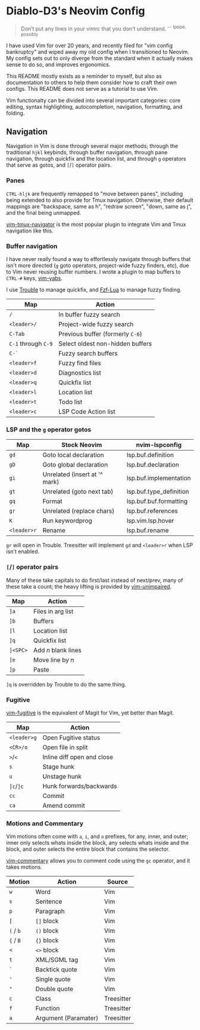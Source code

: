 # Diablo-D3's Neovim Config

> Don’t put any lines in your vimrc that you don’t understand.
> <sup>-- tpope, possibly</sup>

I have used Vim for over 20 years, and recently filed for "vim config bankruptcy" and wiped away my old config when I transitioned to Neovim. My config sets out to only diverge from the standard when it actually makes sense to do so, and improves ergonomics.

This README mostly exists as a reminder to myself, but also as documentation to others to help them consider how to craft their own configs. This README does not serve as a tutorial to use Vim.

Vim functionalty can be divided into several important categories: core editing, syntax highlighting, autocompletion, navigation, formatting, and folding.

## Navigation

Navigation in Vim is done through several major methods; through the traditional `hjkl` keybinds, through buffer navigation, through pane navigation, through quickfix and the location list, and through `g` operators that serve as gotos, and `[`/`]` operator pairs.

### Panes

`CTRL-hljk` are frequently remapped to "move between panes", including being extended to also provide for Tmux navigation. Otherwise, their default mappings are "backspace, same as h", "redraw screen", "down, same as j", and the final being unmapped.

[vim-tmux-navigator](https://github.com/christoomey/vim-tmux-navigator) is the most popular plugin to integrate Vim and Tmux navigation like this.

### Buffer navigation

I have never really found a way to effortlessly navigate through buffers that isn't more directed (`g` goto operators, project-wide fuzzy finders, etc), due to Vim never reusing buffer numbers. I wrote a plugin to map buffers to `CTRL-#` keys, [vim-yabs](https://github.com/Diablo-D3/vim-yabs).

I use [Trouble](https://github.com/folke/trouble.nvim) to manage quickfix, and [Fzf-Lua](https://github.com/ibhagwan/fzf-lua) to manage fuzzy finding.

| Map                 | Action                           |
| ------------------- | -------------------------------- |
| `/`                 | In buffer fuzzy search           |
| `<leader>/`         | Project-wide fuzzy search        |
| `C-Tab`             | Previous buffer (formerly `C-6`) |
| `C-1` through `C-9` | Select oldest non-hidden buffers |
| `` C-` ``           | Fuzzy search buffers             |
| `<leader>f`         | Fuzzy find files                 |
| `<leader>d`         | Diagnostics list                 |
| `<leader>q`         | Quickfix list                    |
| `<leader>l`         | Location list                    |
| `<leader>t`         | Todo list                        |
| `<leader>c`         | LSP Code Action list             |

### LSP and the `g` operator gotos

| Map         | Stock Neovim                  | nvim-lspconfig          |
| ----------- | ----------------------------- | ----------------------- |
| `gd`        | Goto local declaration        | lsp.buf.definition      |
| `gD`        | Goto global declaration       | lsp.buf.declaration     |
| `gi`        | Unrelated (insert at '^ mark) | lsp.buf.implementation  |
| `gt`        | Unrelated (goto next tab)     | lsp.buf.type_definition |
| `gq`        | Format                        | lsp.buf.buf.formatting  |
| `gr`        | Unrelated (replace chars)     | lsp.buf.references      |
| `K`         | Run keywordprog               | lsp.vim.lsp.hover       |
| `<leader>r` | Rename                        | lsp.buf.rename          |

`gr` will open in Trouble. Treesitter will implement `gd` and `<leader>r` when LSP isn't enabled.

### `[`/`]` operator pairs

Many of these take capitals to do first/last instead of next/prev, many of these take a count; the heavy lifting is provided by [vim-unimpaired](https://github.com/tpope/vim-unimpaired).

| Map      | Action              |
| -------- | ------------------- |
| `]a`     | Files in arg list   |
| `]b`     | Buffers             |
| `]l`     | Location list       |
| `]q`     | Quickfix list       |
| `]<SPC>` | Add _n_ blank lines |
| `]e`     | Move line by _n_    |
| `]p`     | Paste               |

`]q` is overridden by Trouble to do the same thing.

### Fugitive

[vim-fugitive](https://github.com/tpope/vim-fugitive) is the equivalent of Magit for Vim, yet better than Magit.

| Map         | Action                     |
| ----------- | -------------------------- |
| `<leader>g` | Open Fugitive status       |
| `<CR>/o`    | Open file in split         |
| `>`/`<`     | Inline diff open and close |
| `s`         | Stage hunk                 |
| `u`         | Unstage hunk               |
| `]c`/`]c`   | Hunk forwards/backwards    |
| `cc`        | Commit                     |
| `ca`        | Amend commit               |

### Motions and Commentary

Vim motions often come with `a`, `i`, and `o` prefixes, for any, inner, and outer; inner only selects whats inside the block, any selects whats inside and the block, and outer selects the entire block that contains the selector.

[vim-commentary](https://github.com/tpope/vim-commentary) allows you to comment code using the `gc` operator, and it takes motions.

| Motion    | Action               | Source     |
| --------- | -------------------- | ---------- |
| `w`       | Word                 | Vim        |
| `s`       | Sentence             | Vim        |
| `p`       | Paragraph            | Vim        |
| `[`       | `[]` block           | Vim        |
| `(` / `b` | `()` block           | Vim        |
| `{` / `B` | `{}` block           | Vim        |
| `<`       | `<>` block           | Vim        |
| `t`       | XML/SGML tag         | Vim        |
| `` ` ``   | Backtick quote       | Vim        |
| `'`       | Single quote         | Vim        |
| `"`       | Double quote         | Vim        |
| `c`       | Class                | Treesitter |
| `f`       | Function             | Treesitter |
| `a`       | Argument (Paramater) | Treesitter |
